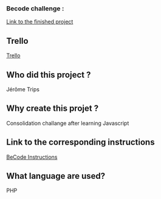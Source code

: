 ### Becode challenge :

[Link to the finished project]()
## **Trello**
[Trello]()
## **Who did this project ?**

Jérôme Trips


## **Why create this projet ?**
Consolidation challange after learning Javascript

## **Link to the corresponding instructions**

[BeCode Instructions]()

## **What language are used?**

PHP

